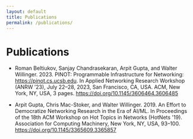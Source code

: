 ```yaml
---
layout: default
title: Publications
permalink: /publications/
---
```


# Publications

- Roman Beltiukov, Sanjay Chandrasekaran, Arpit Gupta, and Walter Willinger. 2023. PINOT: Programmable Infrastructure for Networking: https://pinot.cs.ucsb.edu. In Applied Networking Research Workshop (ANRW ’23), July 22–28, 2023, San Francisco, CA, USA. ACM, New York, NY, USA, 3 pages. https://doi.org/10.1145/3606464.3606485

- Arpit Gupta, Chris Mac-Stoker, and Walter Willinger. 2019. An Effort to Democratize Networking Research in the Era of AI/ML. In Proceedings of the 18th ACM Workshop on Hot Topics in Networks (HotNets '19). Association for Computing Machinery, New York, NY, USA, 93–100. https://doi.org/10.1145/3365609.3365857
